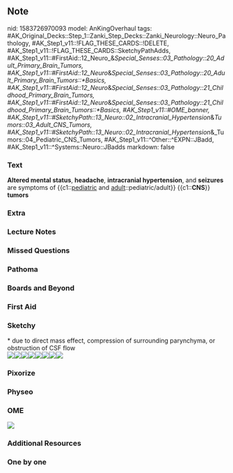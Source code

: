 ## Note
nid: 1583726970093
model: AnKingOverhaul
tags: #AK_Original_Decks::Step_1::Zanki_Step_Decks::Zanki_Neurology::Neuro_Pathology, #AK_Step1_v11::!FLAG_THESE_CARDS::!DELETE, #AK_Step1_v11::!FLAG_THESE_CARDS::SketchyPathAdds, #AK_Step1_v11::#FirstAid::12_Neuro_&_Special_Senses::03_Pathology::20_Adult_Primary_Brain_Tumors, #AK_Step1_v11::#FirstAid::12_Neuro_&_Special_Senses::03_Pathology::20_Adult_Primary_Brain_Tumors::*Basics, #AK_Step1_v11::#FirstAid::12_Neuro_&_Special_Senses::03_Pathology::21_Childhood_Primary_Brain_Tumors, #AK_Step1_v11::#FirstAid::12_Neuro_&_Special_Senses::03_Pathology::21_Childhood_Primary_Brain_Tumors::*Basics, #AK_Step1_v11::#OME_banner, #AK_Step1_v11::#SketchyPath::13_Neuro::02_Intracranial_Hypertension_&_Tumors::03_Adult_CNS_Tumors, #AK_Step1_v11::#SketchyPath::13_Neuro::02_Intracranial_Hypertension_&_Tumors::04_Pediatric_CNS_Tumors, #AK_Step1_v11::^Other::^EXPN::JBadd, #AK_Step1_v11::^Systems::Neuro::JBadds
markdown: false

### Text
<b style="">Altered mental status</b>, <b style="">headache</b>,
<b style="">intracranial hypertension</b>, and <b style=
"">seizures</b> are symptoms of {{c1::<u>pediatric</u> and
<u>adult</u>::pediatric/adult}} {{c1::<b>CNS</b>}} <b>tumors</b>

### Extra


### Lecture Notes


### Missed Questions


### Pathoma


### Boards and Beyond


### First Aid


### Sketchy
<div>
  * due to direct mass effect, compression of surrounding
  parynchyma, or obstruction of CSF flow
</div><img src=
"Screen%20Shot%202020-03-09%20at%2011.34.42%20AM.JPG"><img src=
"Screen%20Shot%202020-03-09%20at%2011.34.55%20AM.JPG"><img src=
"Screen%20Shot%202020-03-09%20at%2011.35.06%20AM.JPG"><img src=
"Screen%20Shot%202020-03-09%20at%2011.35.15%20AM.JPG"><img src=
"Screen%20Shot%202020-03-09%20at%2011.33.54%20AM.JPG"><img src=
"Screen%20Shot%202020-03-09%20at%2011.33.33%20AM.JPG"><img src=
"Zoverall%20picture%20(88)_1566160514431.JPG"><img src=
"Zoverall%20picture-5c7aef7ea83b7c8f6f56ce01933a94a6e58acc85.JPG">

### Pixorize


### Physeo


### OME
<div class="ome-widget">
  <a href="https://onlinemeded.org?ref=anki"><img src=
  "_OME_AnkiFlashcards_General_7.png"></a>
</div>

### Additional Resources


### One by one

